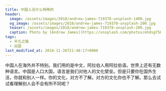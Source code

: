 ```yaml
---
title: 中国人没什么特殊的
header:
  image: /assets/images/2018/andrew-james-719378-unsplash-1400.jpg
  og_image: /assets/images/2018/andrew-james-719378-unsplash-200.jpg
  teaser: /assets/images/2018/andrew-james-719378-unsplash-200.jpg
  caption: Photo by [Andrew James](https://unsplash.com/photos/ehdsg7SHm6A?utm_source=unsplash&utm_medium=referral&utm_content=creditCopyText) on [Unsplash](https://unsplash.com/search/photos/culture?utm_source=unsplash&utm_medium=referral&utm_content=creditCopyText)
tags:
  - 平凡之路
  - 出国
last_modified_at: 2018-11-26T21:48:17+0000
---
```


中国人在海外并不特别。我们用的是中文，阿拉伯人用阿拉伯语。世界上还有无数种语言。中国是人口大国，语言是我们对他人的文化壁垒。但是只要你在国外生活，你就和别人一样。你的文化，对方不了解。对方的文化你也不了解。那么去试试看理解别人会不会有所不同呢？